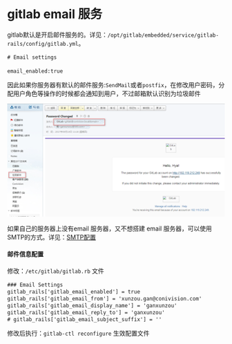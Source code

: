 # gitlab email 服务

gitlab默认是开启邮件服务的。详见：`/opt/gitlab/embedded/service/gitlab-rails/config/gitlab.yml`。

```
# Email settings

email_enabled:true
```

因此如果你服务器有默认的邮件服务:`SendMail`或者`postfix`，在修改用户密码，分配用户角色等操作的时候都会通知到用户，不过邮箱默认识别为垃圾邮件

![](/assets/2017-09-15_135136.png)

如果自己的服务器上没有email 服务器，又不想搭建 email 服务器，可以使用SMTP的方式。详见：[SMTP配置](/gitlab-email-fu-wu/smtp-pei-zhi.md)

#### 邮件信息配置

修改：`/etc/gitlab/gitlab.rb` 文件

```
### Email Settings
gitlab_rails['gitlab_email_enabled'] = true
gitlab_rails['gitlab_email_from'] = 'xunzou.gan@conivision.com'
gitlab_rails['gitlab_email_display_name'] = 'ganxunzou'
gitlab_rails['gitlab_email_reply_to'] = 'ganxunzou'
# gitlab_rails['gitlab_email_subject_suffix'] = ''
```

修改后执行：`gitlab-ctl reconfigure` 生效配置文件

